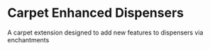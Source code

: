 # Carpet Enhanced Dispensers
A carpet extension designed to add new features to dispensers via enchantments
